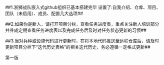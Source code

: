 ##1.浙狮战队嵌入式github组织已基本搭建完毕
设置了:自我介绍、仓库、项目、团队（未启用）、成员、配置几大选项##


##2.如果你是新人，请打开项目分栏，查看任务进度表，重点关注新人培训部分
并养成定期查看任务进度表以及完成任务后及时对任务状态更新的习惯##



##3.当对兵种或设施代码进行更新时，在将本地代码推送至远程仓库后，请及时
更新项目分栏下“迭代历史表格”的相关迭代历史，务必遵循一定格式更新##

第一版
